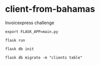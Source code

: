 # client-from-bahamas
 Invoicexpress challenge


`export FLASK_APP=main.py`

`flask run` 

`flask db init`

`flask db migrate -m "clients table"`

